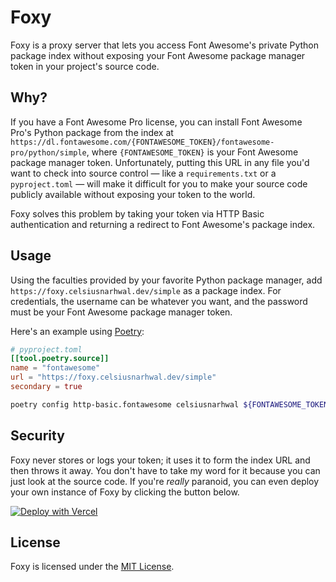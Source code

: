 # Foxy

Foxy is a proxy server that lets you access Font Awesome's private Python package index without exposing your Font
Awesome package manager token in your project's source code.

## Why?

If you have a Font Awesome Pro license, you can install Font Awesome Pro's Python package from the index at
`https://dl.fontawesome.com/{FONTAWESOME_TOKEN}/fontawesome-pro/python/simple`, where `{FONTAWESOME_TOKEN}` is your
Font Awesome package manager token. Unfortunately, putting this URL in any file you'd want to check into source control
— like a `requirements.txt` or a `pyproject.toml` — will make it difficult for you to make your source code publicly
available without exposing your token to the world.

Foxy solves this problem by taking your token via HTTP Basic authentication and returning a redirect to Font Awesome's
package index.

## Usage

Using the faculties provided by your favorite Python package manager, add `https://foxy.celsiusnarhwal.dev/simple` as a package index. For
credentials, the username can be whatever you want, and the password must be your Font Awesome package manager token.

Here's an example using [Poetry](https://python-poetry.org/):

```toml
# pyproject.toml
[[tool.poetry.source]]
name = "fontawesome"
url = "https://foxy.celsiusnarhwal.dev/simple"
secondary = true

```

```bash
poetry config http-basic.fontawesome celsiusnarhwal ${FONTAWESOME_TOKEN}
```

## Security

Foxy never stores or logs your token; it uses it to form the index URL and then throws it away. You don't have to take
my word for it because you can just look at the source code. If you're _really_ paranoid, you can even deploy your own
instance of Foxy by clicking the button below.

[![Deploy with Vercel](https://vercel.com/button)](https://vercel.com/new/clone?repository-url=github.com%2Fcelsiusnarhwal%2Ffoxy&project-name=foxy&repository-name=foxy)

## License

Foxy is licensed under the [MIT License](LICENSE.md).
